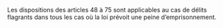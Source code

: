 Les dispositions des articles 48 à 75 sont applicables au cas de délits flagrants dans tous les cas où la loi prévoit une peine d’emprisonnement.